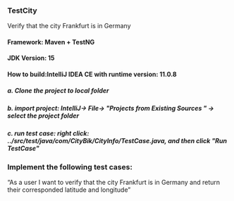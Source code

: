 ### TestCity
Verify that the city Frankfurt is in Germany 
#### Framework: Maven + TestNG
#### JDK Version: 15
#### How to build:IntelliJ IDEA CE with runtime version: 11.0.8
##### a. Clone the project to local folder
##### b. import project: IntelliJ-> File-> "Projects from Existing Sources " -> select the project folder
##### c. run test case: right click: ../src/test/java/com/CityBik/CityInfo/TestCase.java, and then click "Run TestCase"
### Implement the following test cases:
“As a user I want to verify that the city Frankfurt is in Germany and return their corresponded latitude and longitude”
